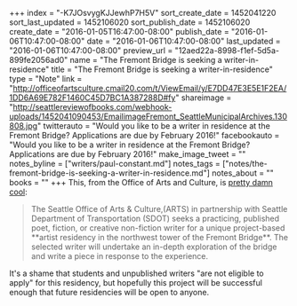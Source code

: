 +++
index = "-K7JOsvygKJJewhP7H5V"
sort_create_date = 1452041220
sort_last_updated = 1452106020
sort_publish_date = 1452106020
create_date = "2016-01-05T16:47:00-08:00"
publish_date = "2016-01-06T10:47:00-08:00"
date = "2016-01-06T10:47:00-08:00"
last_updated = "2016-01-06T10:47:00-08:00"
preview_url = "12aed22a-8998-f1ef-5d5a-899fe2056ad0"
name = "The Fremont Bridge is seeking a writer-in-residence"
title = "The Fremont Bridge is seeking a writer-in-residence"
type = "Note"
link = "http://officeofartsculture.cmail20.com/t/ViewEmail/y/E7DD47E3E5E1F2EA/1DD6A69E782F1460C45D7BC1A387288D#fy"
shareimage = "http://seattlereviewofbooks.com/webhook-uploads/1452041090453/EmailimageFremont_SeattleMunicipalArchives.130808.jpg"
twitterauto = "Would you like to be a writer in residence at the Fremont Bridge? Applications are due by February 2016!"
facebookauto = "Would you like to be a writer in residence at the Fremont Bridge? Applications are due by February 2016!"
make_image_tweet = ""
notes_byline = ["writers/paul-constant.md"]
notes_tags = ["notes/the-fremont-bridge-is-seeking-a-writer-in-residence.md"]
notes_about = ""
books = ""
+++
This, from the Office of Arts and Culture, is [pretty damn cool](http://officeofartsculture.cmail20.com/t/ViewEmail/y/E7DD47E3E5E1F2EA/1DD6A69E782F1460C45D7BC1A387288D#fy):

<blockquote>The Seattle Office of Arts & Culture,(ARTS) in partnership with Seattle Department of Transportation (SDOT) seeks a practicing, published poet, fiction, or creative non-fiction writer for a unique project-based **artist residency in the northwest tower of the Fremont Bridge**. The selected writer will undertake an in-depth exploration of the bridge and write a piece in response to the experience.</blockquote>

It's a shame that students and unpublished writers "are not eligible to apply" for this residency, but hopefully this project will be successful enough that future residencies will be open to anyone.
